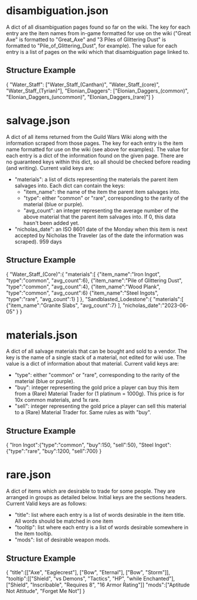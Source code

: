 # disambiguation.json #
A dict of all disambiguation pages found so far on the wiki. 
The key for each entry are the item names from in-game formatted for use on the wiki ("Great Axe" is formatted to "Great_Axe" and "3 Piles of Glittering Dust" is formatted to "Pile_of_Glittering_Dust", for example). 
The value for each entry is a list of pages on the wiki which that disambiguation page linked to.

## Structure Example ##
{
    "Water_Staff":
        ["Water_Staff_(Canthan)", "Water_Staff_(core)", "Water_Staff_(Tyrian)"],
    "Elonian_Daggers":
        ["Elonian_Daggers_(common)", "Elonian_Daggers_(uncommon)", "Elonian_Daggers_(rare)"]
}

# salvage.json # 
A dict of all items returned from the Guild Wars Wiki along with the information scraped from those pages. 
The key for each entry is the item name formatted for use on the wiki (see above for examples).
The value for each entry is a dict of the information found on the given page. There are no guaranteed keys within this dict, so all should be checked before reading (and writing). Current valid keys are:
- "materials": a list of dicts representing the materials the parent item salvages into. Each dict can contain the keys: 
    - "item_name": the name of the item the parent item salvages into.
    - "type": either "common" or "rare", corresponding to the rarity of the material (blue or purple).
    - "avg_count": an integer representing the average number of the above material that the parent item salvages into. If 0, this data hasn't been added yet.
- "nicholas_date": an ISO 8601 date of the Monday when this item is next accepted by Nicholas the Traveler (as of the date the information was scraped). 959 days

## Structure Example ##
{
    "Water_Staff_(Core)":{
        "materials":[
            {"item_name":"Iron Ingot", "type":"common", "avg_count":6}, 
            {"item_name":"Pile of Glittering Dust", "type":"common", "avg_count":4}, 
            {"item_name":"Wood Plank", "type":"common", "avg_count":6}
            {"item_name":"Steel Ingots", "type":"rare", "avg_count":1}
        ]
    },
    "Sandblasted_Lodestone":{
        "materials":[
            {"item_name":"Granite Slabs", "avg_count":7}
        ],
        "nicholas_date":"2023-06-05"
    }
}

# materials.json #
A dict of all salvage materials that can be bought and sold to a vendor.
The key is the name of a single stack of a material, not edited for wiki use.
The value is a dict of information about that material. Current valid keys are:
- "type": either "common" or "rare", corresponding to the rarity of the material (blue or purple).
- "buy": integer representing the gold price a player can buy this item from a (Rare) Material Trader for (1 platinum = 1000g). This price is for 10x common materials, and 1x rare.
- "sell": integer representing the gold price a player can sell this material to a (Rare) Material Trader for. Same rules as with "buy".

## Structure Example ##
{
    "Iron Ingot":{"type":"common", "buy":150, "sell":50},
    "Steel Ingot":{"type":"rare", "buy":1200, "sell":700}
}

# rare.json #
A dict of items which are desirable to trade for some people. They are arranged in groups as detailed below.
Initial keys are the sections headers. Current Valid keys are as follows:
- "title": list where each entry is a list of words desirable in the item title. All words should be matched in one item
- "tooltip": list where each entry is a list of words desirable somewhere in the item tooltip.
- "mods": list of desirable weapon mods.

## Structure Example ##
{
    "title":[["Axe", "Eaglecrest"], ["Bow", "Eternal"], ["Bow", "Storm"]],
    "tooltip":[["Shield", "vs Demons", "Tactics", "HP", "while Enchanted"], ["Shield", "Inscribable", "Requires 8", "16 Armor Rating"]]
    "mods":["Aptitude Not Attitude", "Forget Me Not"]
}